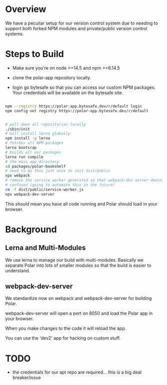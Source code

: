 # Overview

We have a peculiar setup for our version control system due to needing to 
support both forked NPM modules and private/public version control systems.

# Steps to Build 

- Make sure you're on node >=14.5 and npm >=6.14.5

- clone the polar-app repository locally.

- login go bytesafe so that you can access our custom NPM packages.  Your 
  credentials will be available on the bytesafe site.

```bash

npm --registry https://polar-app.bytesafe.dev/r/default login
npm config set registry https://polar-app.bytesafe.dev/r/default

```

```bash

# pull down all repositories locally
./sbin/init                            
# will install lerna globally
npm install -g lerna                   
# fetches all NPM packages
lerna bootsrap                         
# builds all our packages 
lerna run compile                      
# the main app directory
cd packages/polar-bookshelf            
# need to do this just once to init dist/public
npx webpack                            
# remove the service worker generated so that webpack-dev-server doesn't get
# confused (going to automate this in the future)
rm -f dist/public/service-worker.js  
npx webpack-dev-server
```

This *should* mean you have all code running and Polar should load in your 
browser.

# Background

## Lerna and Multi-Modules

We use lerna to manage our build with multi-modules.  Basically we separate 
Polar into lots of smaller modules so that the build is easier to understand.

## webpack-dev-server

We standardize now on webpack and webpack-dev-server for building Polar. 

webpack-dev-server will open a port on 8050 and load the Polar app in your 
browser.

When you make changes to the code it will reload the app.

You can use the 'dev2' app for hacking on custom stuff.  

# TODO

- the credentials for our apt repo are required... this is a big deal breaker/issue
